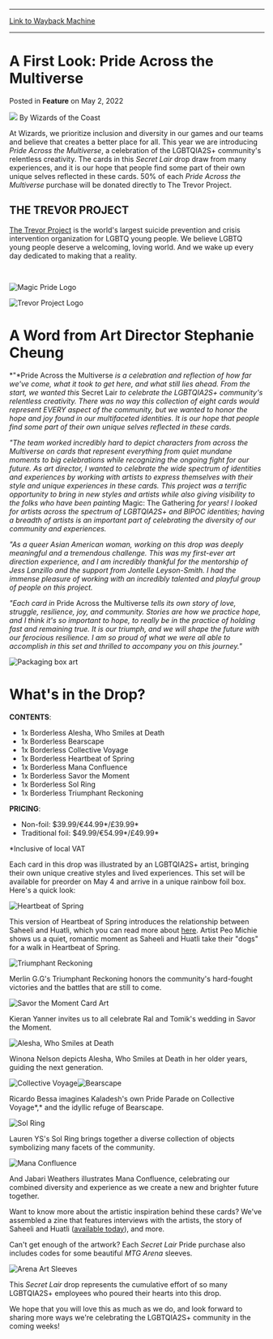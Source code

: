 
---
[Link to Wayback Machine](https://web.archive.org/web/20220502194258/https://magic.wizards.com/en/articles/archive/feature/first-look-pride-across-multiverse-2022-05-02?utm_source=wizards&utm_medium=email&utm_campaign=sl&utm_content=pride22-announce-hero)

[_metadata_:author]:- "Wizards of the Coast"
[_metadata_:description]:- "Wizards of the Coast teams up with The Trevor Project to celebrate Pride!"
[_metadata_:generator]:- "Drupal 7 (http://drupal.org)"
[_metadata_:node]:- "1586543"
[_metadata_:publish_date]:- "2022-05-02"
[_metadata_:source]:- "div-main-content"
[_metadata_:title]:- "A First Look: Pride Across the Multiverse"
[_metadata_:wayback_capture_timestamp]:- "2022-05-02 19:42:58"
[_metadata_:wayback_raw_url]:- "https://web.archive.org/web/20220502194258id_/https://magic.wizards.com/en/articles/archive/feature/first-look-pride-across-multiverse-2022-05-02?utm_source=wizards&utm_medium=email&utm_campaign=sl&utm_content=pride22-announce-hero"
[_metadata_:wayback_url]:- "https://magic.wizards.com/en/articles/archive/feature/first-look-pride-across-multiverse-2022-05-02?utm_source=wizards&utm_medium=email&utm_campaign=sl&utm_content=pride22-announce-hero"
---


A First Look: Pride Across the Multiverse
=========================================



 Posted in **Feature**
 on May 2, 2022 






![](https://media.magic.wizards.com/styles/auth_small/public/images/person/wizards_author.jpg)
By Wizards of the Coast











At Wizards, we prioritize inclusion and diversity in our games and our teams and believe that creates a better place for all. This year we are introducing *Pride Across the Multiverse*, a celebration of the LGBTQIA2S+ community's relentless creativity. The cards in this *Secret Lair* drop draw from many experiences, and it is our hope that people find some part of their own unique selves reflected in these cards. 50% of each *Pride Across the Multiverse* purchase will be donated directly to The Trevor Project.


THE TREVOR PROJECT
------------------


[The Trevor Project](https://www.thetrevorproject.org/) is the world's largest suicide prevention and crisis intervention organization for LGBTQ young people. We believe LGBTQ young people deserve a welcoming, loving world. And we wake up every day dedicated to making that a reality.


 


![Magic Pride Logo](https://media.wizards.com/2022/images/daily/FLaFb4i9La.png)


![Trevor Project Logo](https://media.wizards.com/2022/images/daily/q0iqVHNxaj.png)


A Word from Art Director Stephanie Cheung
=========================================


*"*Pride Across the Multiverse *is a celebration and reflection of how far we've come, what it took to get here, and what still lies ahead. From the start, we wanted this* Secret Lair *to celebrate the LGBTQIA2S+ community's relentless creativity. There was no way this collection of eight cards would represent EVERY aspect of the community, but we wanted to honor the hope and joy found in our multifaceted identities. It is our hope that people find some part of their own unique selves reflected in these cards.* 


*"The team worked incredibly hard to depict characters from across the Multiverse on cards that represent everything from quiet mundane moments to big celebrations while recognizing the ongoing fight for our future. As art director, I wanted to celebrate the wide spectrum of identities and experiences by working with artists to express themselves with their style and unique experiences in these cards. This project was a terrific opportunity to bring in new styles and artists while also giving visibility to the folks who have been painting* Magic: The Gathering *for years! I looked for artists across the spectrum of LGBTQIA2S+ and BIPOC identities; having a breadth of artists is an important part of celebrating the diversity of our community and experiences.* 


*"As a queer Asian American woman, working on this drop was deeply meaningful and a tremendous challenge. This was my first-ever art direction experience, and I am incredibly thankful for the mentorship of Jess Lanzillo and the support from Jontelle Leyson-Smith. I had the immense pleasure of working with an incredibly talented and playful group of people on this project.* 


*"Each card in* Pride Across the Multiverse *tells its own story of love, struggle, resilience, joy, and community. Stories are how we practice hope, and I think it's so important to hope, to really be in the practice of holding fast and remaining true. It is our triumph, and we will shape the future with our ferocious resilience. I am so proud of what we were all able to accomplish in this set and thrilled to accompany you on this journey."*


![Packaging box art](https://media.wizards.com/2022/images/daily/hi1IQLVcJ3.png)


What's in the Drop?
===================


**CONTENTS**:


* 1x Borderless Alesha, Who Smiles at Death
* 1x Borderless Bearscape
* 1x Borderless Collective Voyage
* 1x Borderless Heartbeat of Spring
* 1x Borderless Mana Confluence
* 1x Borderless Savor the Moment
* 1x Borderless Sol Ring
* 1x Borderless Triumphant Reckoning

**PRICING**:


* Non-foil: $39.99/€44.99\*/£39.99\*
* Traditional foil: $49.99/€54.99\*/£49.99\*

\*Inclusive of local VAT


Each card in this drop was illustrated by an LGBTQIA2S+ artist, bringing their own unique creative styles and lived experiences. This set will be available for preorder on May 4 and arrive in a unique rainbow foil box. Here's a quick look:


![Heartbeat of Spring](https://media.wizards.com/2022/images/daily/en_C42uWnYz7u.png)


This version of Heartbeat of Spring introduces the relationship between Saheeli and Huatli, which you can read more about [here](https://magic.wizards.com/en/articles/archive/magic-story/note-stranger-2022-05-02). Artist Peo Michie shows us a quiet, romantic moment as Saheeli and Huatli take their "dogs" for a walk in Heartbeat of Spring.


![Triumphant Reckoning](https://media.wizards.com/2022/images/daily/en_ZnxkAxkQUF.png)


Merlin G.G's Triumphant Reckoning honors the community's hard-fought victories and the battles that are still to come.


![Savor the Moment Card Art](https://media.wizards.com/2022/images/daily/en_4hrBH2CfP0.png)


Kieran Yanner invites us to all celebrate Ral and Tomik's wedding in Savor the Moment.


![Alesha, Who Smiles at Death](https://media.wizards.com/2022/images/daily/en_ICQtOLUzpb.png)


Winona Nelson depicts Alesha, Who Smiles at Death in her older years, guiding the next generation.


![Collective Voyage](https://media.wizards.com/2022/images/daily/en_D5mAgfsGLV.png)![Bearscape](https://media.wizards.com/2022/images/daily/en_OPcvcoPDII.png)


Ricardo Bessa imagines Kaladesh's own Pride Parade on Collective Voyage*,* and the idyllic refuge of Bearscape.


![Sol Ring](https://media.wizards.com/2022/images/daily/en_FoAJunmIKJ.png)


Lauren YS's Sol Ring brings together a diverse collection of objects symbolizing many facets of the community.


![Mana Confluence](https://media.wizards.com/2022/images/daily/en_mspqaxcyet.png)


And Jabari Weathers illustrates Mana Confluence, celebrating our combined diversity and experience as we create a new and brighter future together.


Want to know more about the artistic inspiration behind these cards? We've assembled a zine that features interviews with the artists, the story of Saheeli and Huatli ([available today](https://magic.wizards.com/en/articles/archive/magic-story/note-stranger-2022-05-02)), and more.


Can't get enough of the artwork? Each *Secret Lair* Pride purchase also includes codes for some beautiful *MTG Arena* sleeves.


![Arena Art Sleeves](https://media.wizards.com/2022/images/daily/pGGKVEmL59.png)


This *Secret Lair* drop represents the cumulative effort of so many LGBTQIA2S+ employees who poured their hearts into this drop.


We hope that you will love this as much as we do, and look forward to sharing more ways we're celebrating the LGBTQIA2S+ community in the coming weeks!







